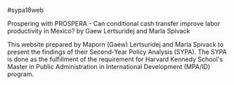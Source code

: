 #sypa18web

Prospering with PROSPERA - Can conditional cash transfer improve labor productivity in Mexico?
by Gaew Lertsuridej and Marla Spivack

This website prepared by Maporn (Gaew) Lertsuridej and Marla Spivack to present the findings of their Second-Year Policy Analysis (SYPA). The SYPA is done as the fulfillment of the requirement for Harvard Kennedy School's Master in Public Administration in International Development (MPA/ID) program.


